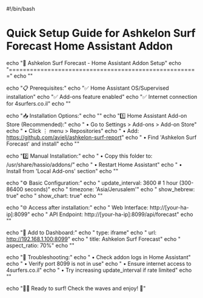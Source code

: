 #!/bin/bash

# Quick Setup Guide for Ashkelon Surf Forecast Home Assistant Addon

echo "🌊 Ashkelon Surf Forecast - Home Assistant Addon Setup"
echo "======================================================"
echo ""

echo "📋 Prerequisites:"
echo "✅ Home Assistant OS/Supervised installation"
echo "✅ Add-ons feature enabled"
echo "✅ Internet connection for 4surfers.co.il"
echo ""

echo "📥 Installation Options:"
echo ""
echo "1️⃣ Home Assistant Add-on Store (Recommended):"
echo "   • Go to Settings > Add-ons > Add-on Store"
echo "   • Click ⋮ menu > Repositories"
echo "   • Add: https://github.com/avielj/ashkelon-surf-report"
echo "   • Find 'Ashkelon Surf Forecast' and install"
echo ""

echo "2️⃣ Manual Installation:"
echo "   • Copy this folder to: /usr/share/hassio/addons/"
echo "   • Restart Home Assistant"
echo "   • Install from 'Local Add-ons' section"
echo ""

echo "⚙️  Basic Configuration:"
echo "   update_interval: 3600    # 1 hour (300-86400 seconds)"
echo "   timezone: 'Asia/Jerusalem'"
echo "   show_hebrew: true"
echo "   show_chart: true"
echo ""

echo "🌐 Access after installation:"
echo "   Web Interface: http://[your-ha-ip]:8099"
echo "   API Endpoint:  http://[your-ha-ip]:8099/api/forecast"
echo ""

echo "📱 Add to Dashboard:"
echo "   type: iframe"
echo "   url: http://192.168.1.100:8099"
echo "   title: Ashkelon Surf Forecast"
echo "   aspect_ratio: 70%"
echo ""

echo "🔧 Troubleshooting:"
echo "   • Check addon logs in Home Assistant"
echo "   • Verify port 8099 is not in use"
echo "   • Ensure internet access to 4surfers.co.il"
echo "   • Try increasing update_interval if rate limited"
echo ""

echo "🏄‍♂️ Ready to surf! Check the waves and enjoy! 🌊"